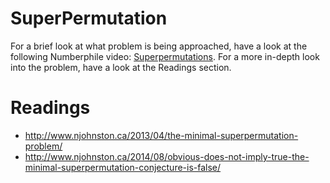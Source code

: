 # SuperPermutation
For a brief look at what problem is being approached, have a look at the following Numberphile video: <a href='https://www.youtube.com/watch?v=wJGE4aEWc28'>Superpermutations</a>.
For a more in-depth look into the problem, have a look at the Readings section.

# Readings
- http://www.njohnston.ca/2013/04/the-minimal-superpermutation-problem/
- http://www.njohnston.ca/2014/08/obvious-does-not-imply-true-the-minimal-superpermutation-conjecture-is-false/
